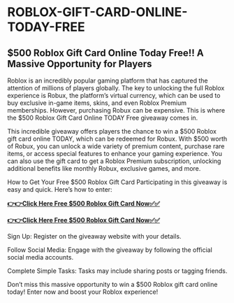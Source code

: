 # ROBLOX-GIFT-CARD-ONLINE-TODAY-FREE

## $500 Roblox Gift Card Online Today Free!! A Massive Opportunity for Players

Roblox is an incredibly popular gaming platform that has captured the attention of millions of players globally. The key to unlocking the full Roblox experience is Robux, the platform’s virtual currency, which can be used to buy exclusive in-game items, skins, and even Roblox Premium memberships. However, purchasing Robux can be expensive. This is where the $500 Roblox Gift Card Online TODAY Free giveaway comes in.

This incredible giveaway offers players the chance to win a $500 Roblox gift card online TODAY, which can be redeemed for Robux. With $500 worth of Robux, you can unlock a wide variety of premium content, purchase rare items, or access special features to enhance your gaming experience. You can also use the gift card to get a Roblox Premium subscription, unlocking additional benefits like monthly Robux, exclusive games, and more.

How to Get Your Free $500 Roblox Gift Card
Participating in this giveaway is easy and quick. Here’s how to enter:

[**👉👉Click Here Free $500 Roblox Gift Card Now✅✅**](https://free-gift-card.raj-solution.com/958f890)

[**👉👉Click Here Free $500 Roblox Gift Card Now✅✅**](https://free-gift-card.raj-solution.com/958f890)

Sign Up: Register on the giveaway website with your details.

Follow Social Media: Engage with the giveaway by following the official social media accounts.

Complete Simple Tasks: Tasks may include sharing posts or tagging friends.

Don’t miss this massive opportunity to win a $500 Roblox gift card online today! Enter now and boost your Roblox experience!

